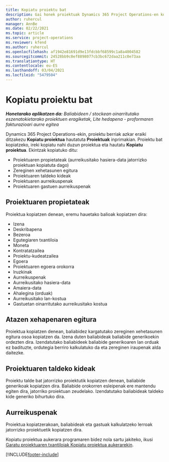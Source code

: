 ```yaml
---
title: Kopiatu proiektu bat
description: Gai honek proiektuak Dynamics 365 Project Operations-en kopiatzeari buruzko informazioa ematen du.
author: ruhercul
manager: AnnBe
ms.date: 02/22/2021
ms.topic: article
ms.service: project-operations
ms.reviewer: kfend
ms.author: ruhercul
ms.openlocfilehash: af1942e81691d9e13fdcbbf68599c1a8a4004582
ms.sourcegitcommit: 24528bb9c0ef8898077cb3bc672daa211c0e73aa
ms.translationtype: HT
ms.contentlocale: eu-ES
ms.lasthandoff: 03/04/2021
ms.locfileid: "5479504"
---
```

# <a name="copy-a-project"></a>Kopiatu proiektu bat

_**Honetarako aplikatzen da:** Baliabideen / stockean oinarritutako eszenatokietarako proiektuen eragiketak, Lite hedapena - proformaren fakturazioari aurre egitea_

Dynamics 365 Project Operations-ekin, proiektu berriak azkar eraiki ditzakezu **Kopiatu proiektua** hautatuta **Proiektuak** inprimakian. Proiektu bat kopiatzeko, ireki kopiatu nahi duzun proiektua eta hautatu **Kopiatu proiektua**. Ekintzak kopiatuko ditu:

- Proiektuaren propietateak (aurreikusitako hasiera-data jatorrizko proiektuan kopiatuta dago)
- Zereginen xehetasunen egitura
- Proiektuaren taldeko kideak
- Proiektuaren aurreikuspenak
- Proiektuaren gastuen aurreikuspenak

## <a name="project-properties"></a>Proiektuaren propietateak

Proiektua kopiatzen denean, eremu hauetako balioak kopiatzen dira:

- Izena
- Deskribapena
- Bezeroa
- Egutegiaren txantiloia
- Moneta
- Kontratatzailea
- Proiektu-kudeatzailea
- Egoera
- Proiektuaren egoera orokorra
- Iruzkinak
- Aurreikuspenak
- Aurreikusitako hasiera-data
- Amaiera-data
- Ahalegina (orduak)
- Aurreikusitako lan-kostua
- Gastuetan oinarritutako aurreikusitako kostua

## <a name="work-breakdown-structure"></a>Atazen xehapenaren egitura

Proiektua kopiatzen denean, baliabidez kargatutako zereginen xehetasunen egitura osoa kopiatzen da. Izena duten baliabideak baliabide generikoekin ordezten dira. Izendatutako baliabideek baliabide generikoaren lan orduak ez badituzte, ordutegia berriro kalkulatuko da eta zereginen iraupenak alda daitezke.

## <a name="project-team-members"></a>Proiektuaren taldeko kideak

Proiektu talde bat jatorrizko proiektutik kopiatzen denean, baliabide generikoak kopiatzen dira. Baliabide orokorren esleipenak ere mantendu egiten dira, jatorriko proiektuan zeudelako. Izendatutako baliabideak taldeko kide generiko bihurtuko dira.

## <a name="estimates"></a>Aurreikuspenak

Proiektua kopiatzerakoan, baliabideak eta gastuak kalkulatzeko lerroak jatorrizko proiektuetik kopiatzen dira. 

Kopiatu proiektua aukerara programaren bidez nola sartu jakiteko, ikusi [Garatu proiektuaren txantiloiak Kopiatu proiektua aukerarekin](dev-copy-project.md).


[!INCLUDE[footer-include](../includes/footer-banner.md)]
